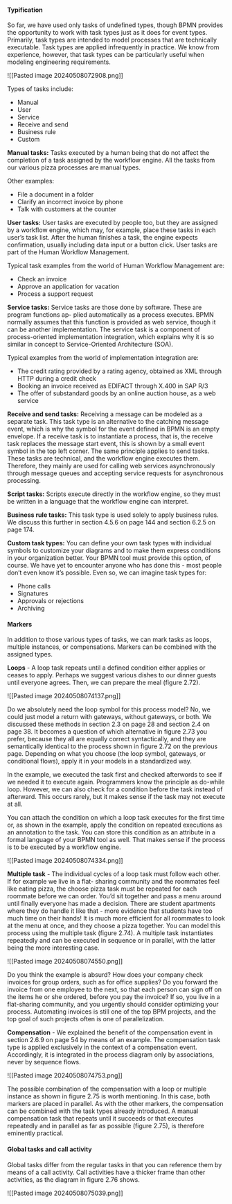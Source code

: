 #### Typification

So far, we have used only tasks of undefined types, though BPMN provides the opportunity to work with task types just as it does for event types. Primarily, task types are intended to model processes that are technically executable. Task types are applied infrequently in practice. We know from experience, however, that task types can be particularly useful when modeling engineering requirements.

![[Pasted image 20240508072908.png]]

Types of tasks include:
- Manual
- User
- Service
- Receive and send
- Business rule
- Custom

**Manual tasks:** Tasks executed by a human being that do not affect the completion of a task assigned by  the workflow engine. All the tasks from our various pizza processes are manual types.

Other examples:
- File a document in a folder
- Clarify an incorrect invoice by phone
- Talk with customers at the counter

**User tasks:** User tasks are executed by people too, but they are assigned by a workflow engine, which may, for example, place these tasks in each user’s task list. After the human finishes a task, the engine expects confirmation, usually including data input or a button click. User tasks are part of the Human Workflow Management.

Typical task examples from the world of Human Workflow Management are:
- Check an invoice
- Approve an application for vacation
- Process a support request

**Service tasks:** Service tasks are those done by software. These are program functions ap- plied automatically as a process executes. BPMN normally assumes that this function is provided as web service, though it can be another implementation. The service task is a component of process-oriented implementation integration, which explains why it is so similar in concept to Service-Oriented Architecture (SOA).

Typical examples from the world of implementation integration are:
- The credit rating provided by a rating agency, obtained as XML through HTTP during a credit check
- Booking an invoice received as EDIFACT through X.400 in SAP R/3
- The offer of substandard goods by an online auction house, as a web service

**Receive and send tasks:** Receiving a message can be modeled as a separate task. This task type is an alternative to the catching message event, which is why the symbol for the event defined in BPMN is an empty envelope. If a receive task is to instantiate a process, that is, the receive task replaces the message start event, this is shown by a small event symbol in the top left corner. The same principle applies to send tasks. These tasks are technical, and the workflow engine executes them. Therefore, they mainly are used for calling web services asynchronously through message queues and accepting service requests for asynchronous processing.

**Script tasks:** Scripts execute directly in the workflow engine, so they must be written in a language that the workflow engine can interpret.

**Business rule tasks:** This task type is used solely to apply business rules. We discuss this further in section 4.5.6 on page 144 and section 6.2.5 on page 174.

**Custom task types:** You can define your own task types with individual symbols to customize your diagrams and to make them express conditions in your organization better. Your BPMN tool must provide this option, of course. We have yet to encounter anyone who has done this - most people don’t even know it’s possible. Even so, we can imagine task types for:
- Phone calls
- Signatures
- Approvals or rejections
- Archiving

#### Markers

In addition to those various types of tasks, we can mark tasks as loops, multiple instances, or compensations. Markers can be combined with the assigned types.

**Loops** - A loop task repeats until a defined condition either applies or ceases to apply. Perhaps we suggest various dishes to our dinner guests until everyone agrees. Then, we can prepare the meal (figure 2.72).

![[Pasted image 20240508074137.png]]

Do we absolutely need the loop symbol for this process model? No, we could just model a return with gateways, without gateways, or both. We discussed these methods in section 2.3 on page 28 and section 2.4 on page 38. It becomes a question of which alternative in figure 2.73 you prefer, because they all are equally correct syntactically, and they are semantically identical to the process shown in figure 2.72 on the previous page. Depending on what you choose (the loop symbol, gateways, or conditional flows), apply it in your models in a standardized way.

In the example, we executed the task first and checked afterwords to see if we needed it to execute again. Programmers know the principle as do-while loop. However, we can also check for a condition before the task instead of afterward. This occurs rarely, but it makes sense if the task may not execute at all.

You can attach the condition on which a loop task executes for the first time or, as shown in the example, apply the condition on repeated executions as an annotation to the task. You can store this condition as an attribute in a formal language of your BPMN tool as well. That makes sense if the process is to be executed by a workflow engine.

![[Pasted image 20240508074334.png]]

**Multiple task** - The individual cycles of a loop task must follow each other. If for example we live in a flat- sharing community and the roommates feel like eating pizza, the choose pizza task must be repeated for each roommate before we can order. You’d sit together and pass a menu around until finally everyone has made a decision. There are student apartments where they do handle it like that - more evidence that students have too much time on their hands! It is much more efficient for all roommates to look at the menu at once, and they choose a pizza together. You can model this process using the multiple task (figure 2.74). A multiple task instantiates repeatedly and can be executed in sequence or in parallel, with the latter being the more interesting case.

![[Pasted image 20240508074550.png]]

Do you think the example is absurd? How does your company check invoices for group orders, such as for office supplies? Do you forward the invoice from one employee to the next, so that each person can sign off on the items he or she ordered, before you pay the invoice? If so, you live in a flat-sharing community, and you urgently should consider optimizing your process. Automating invoices is still one of the top BPM projects, and the top goal of such projects often is one of parallelization.

**Compensation** - We explained the benefit of the compensation event in section 2.6.9 on page 54 by means of an example. The compensation task type is applied exclusively in the context of a compensation event. Accordingly, it is integrated in the process diagram only by associations, never by sequence flows.

![[Pasted image 20240508074753.png]]

The possible combination of the compensation with a loop or multiple instance as shown in figure 2.75 is worth mentioning. In this case, both markers are placed in parallel. As with the other markers, the compensation can be combined with the task types already introduced. A manual compensation task that repeats until it succeeds or that executes repeatedly and in parallel as far as possible (figure 2.75), is therefore eminently practical.

#### Global tasks and call activity

Global tasks differ from the regular tasks in that you can reference them by means of a call activity. Call activities have a thicker frame than other activities, as the diagram in figure 2.76 shows.

![[Pasted image 20240508075039.png]]





